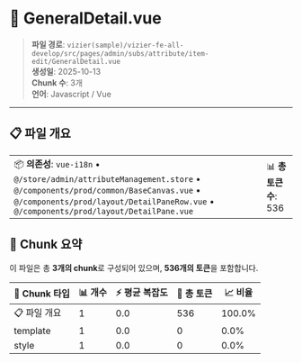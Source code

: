 # 📄 GeneralDetail.vue

> **파일 경로**: `vizier(sample)/vizier-fe-all-develop/src/pages/admin/subs/attribute/item-edit/GeneralDetail.vue`  
> **생성일**: 2025-10-13  
> **Chunk 수**: 3개  
> **언어**: Javascript / Vue
---





## 📋 파일 개요

| | |
|--|--|
| 📦 **의존성**: `vue-i18n` • `@/store/admin/attributeManagement.store` • `@/components/prod/common/BaseCanvas.vue` • `@/components/prod/layout/DetailPaneRow.vue` • `@/components/prod/layout/DetailPane.vue` | 📊 **총 토큰 수**: 536 |






## 🧩 Chunk 요약

이 파일은 총 **3개의 chunk**로 구성되어 있으며, **536개의 토큰**을 포함합니다.

| 🧩 Chunk 타입 | 📊 개수 | ⚡ 평균 복잡도 | 📝 총 토큰 | 📈 비율 |
|---------------|--------|-------------|----------|--------|
| 📋 파일 개요 | 1 | 0.0 | 536 | 100.0% |
| template | 1 | 0.0 | 0 | 0.0% |
| style | 1 | 0.0 | 0 | 0.0% |

